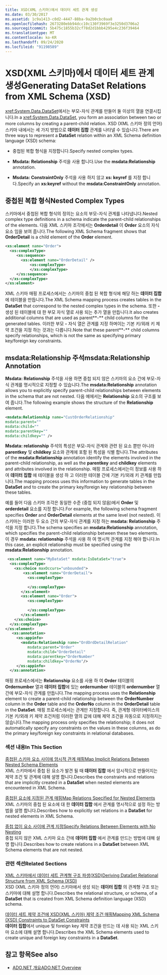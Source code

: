 ```yaml
---
title: XSD(XML 스키마)에서 데이터 세트 관계 생성
ms.date: 03/30/2017
ms.assetid: 1c9a1413-c0d2-4447-88ba-9a2b0cbc0aa8
ms.openlocfilehash: 2673280ebb94dcc10c130f3969f3e3250d3706a2
ms.sourcegitcommit: 5b475c1855b32cf78d2d1bbb4295e4c236f39464
ms.translationtype: MT
ms.contentlocale: ko-KR
ms.lasthandoff: 09/24/2020
ms.locfileid: "91198589"
---
```

# <a name="generating-dataset-relations-from-xml-schema-xsd"></a><span data-ttu-id="4b0dc-102">XSD(XML 스키마)에서 데이터 세트 관계 생성</span><span class="sxs-lookup"><span data-stu-id="4b0dc-102">Generating DataSet Relations from XML Schema (XSD)</span></span>

<span data-ttu-id="4b0dc-103"><xref:System.Data.DataSet>에서는 부모-자식 관계를 만들어 둘 이상의 열을 연결시킵니다.</span><span class="sxs-lookup"><span data-stu-id="4b0dc-103">In a <xref:System.Data.DataSet>, you form an association between two or more columns by creating a parent-child relation.</span></span> <span data-ttu-id="4b0dc-104">XSD (XML 스키마 정의 언어) 스키마 내에서는 세 가지 방법으로 **데이터 집합** 관계를 나타낼 수 있습니다.</span><span class="sxs-lookup"><span data-stu-id="4b0dc-104">There are three ways to represent a **DataSet** relation within an XML Schema definition language (XSD) schema:</span></span>  
  
- <span data-ttu-id="4b0dc-105">중첩된 복합 형식을 지정합니다.</span><span class="sxs-lookup"><span data-stu-id="4b0dc-105">Specify nested complex types.</span></span>  
  
- <span data-ttu-id="4b0dc-106">**Msdata: Relationship** 주석을 사용 합니다.</span><span class="sxs-lookup"><span data-stu-id="4b0dc-106">Use the **msdata:Relationship** annotation.</span></span>  
  
- <span data-ttu-id="4b0dc-107">**Msdata: ConstraintOnly** 주석을 사용 하지 않고 **xs: keyref** 를 지정 합니다.</span><span class="sxs-lookup"><span data-stu-id="4b0dc-107">Specify an **xs:keyref** without the **msdata:ConstraintOnly** annotation.</span></span>  
  
## <a name="nested-complex-types"></a><span data-ttu-id="4b0dc-108">중첩된 복합 형식</span><span class="sxs-lookup"><span data-stu-id="4b0dc-108">Nested Complex Types</span></span>  

 <span data-ttu-id="4b0dc-109">스키마에서 중첩된 복합 형식의 정의는 요소의 부모-자식 관계를 나타냅니다.</span><span class="sxs-lookup"><span data-stu-id="4b0dc-109">Nested complex type definitions in a schema indicate the parent-child relationships of the elements.</span></span> <span data-ttu-id="4b0dc-110">다음 XML 스키마 조각에서는 **Orderdetail** 이 **Order** 요소의 자식 요소 임을 보여 줍니다.</span><span class="sxs-lookup"><span data-stu-id="4b0dc-110">The following XML Schema fragment shows that **OrderDetail** is a child element of the **Order** element.</span></span>  
  
```xml  
<xs:element name="Order">  
  <xs:complexType>  
     <xs:sequence>
       <xs:element name="OrderDetail" />  
           <xs:complexType>
           </xs:complexType>  
     </xs:sequence>  
  </xs:complexType>  
</xs:element>  
```  
  
 <span data-ttu-id="4b0dc-111">XML 스키마 매핑 프로세스에서는 스키마의 중첩 된 복합 형식에 해당 하는 **데이터 집합** 에 테이블을 만듭니다.</span><span class="sxs-lookup"><span data-stu-id="4b0dc-111">The XML Schema mapping process creates tables in the **DataSet** that correspond to the nested complex types in the schema.</span></span> <span data-ttu-id="4b0dc-112">또한 **-** 생성 된 테이블에 대 한 부모 자식 열로 사용 되는 추가 열을 만듭니다.</span><span class="sxs-lookup"><span data-stu-id="4b0dc-112">It also creates additional columns that are used as parent**-** child columns for the generated tables.</span></span> <span data-ttu-id="4b0dc-113">이러한 부모 **-** 자식 열은 관계를 지정 하며이는 기본 키/외래 키 제약 조건을 지정 하는 것과는 다릅니다.</span><span class="sxs-lookup"><span data-stu-id="4b0dc-113">Note that these parent**-** child columns specify relationships, which is not the same as specifying primary key/foreign key constraints.</span></span>  
  
## <a name="msdatarelationship-annotation"></a><span data-ttu-id="4b0dc-114">msdata:Relationship 주석</span><span class="sxs-lookup"><span data-stu-id="4b0dc-114">msdata:Relationship Annotation</span></span>  

 <span data-ttu-id="4b0dc-115">**Msdata: Relationship** 주석을 사용 하면 중첩 되지 않은 스키마의 요소 간에 부모-자식 관계를 명시적으로 지정할 수 있습니다.</span><span class="sxs-lookup"><span data-stu-id="4b0dc-115">The **msdata:Relationship** annotation allows you to explicitly specify parent-child relationships between elements in the schema that are not nested.</span></span> <span data-ttu-id="4b0dc-116">다음 예에서는 **Relationship** 요소의 구조를 보여 줍니다.</span><span class="sxs-lookup"><span data-stu-id="4b0dc-116">The following example shows the structure of the **Relationship** element.</span></span>  
  
```xml  
<msdata:Relationship name="CustOrderRelationship"
msdata:parent=""
msdata:child=""
msdata:parentkey=""
msdata:childkey="" />  
```  
  
 <span data-ttu-id="4b0dc-117">**Msdata: relationship** 주석의 특성은 부모-자식 관계와 관련 된 요소 뿐만 아니라 **parentkey** 및 **childkey** 요소와 관계에 포함 된 특성을 식별 합니다.</span><span class="sxs-lookup"><span data-stu-id="4b0dc-117">The attributes of the **msdata:Relationship** annotation identify the elements involved in the parent-child relationship, as well as the **parentkey** and **childkey** elements and attributes involved in the relationship.</span></span> <span data-ttu-id="4b0dc-118">매핑 프로세스에서는이 정보를 사용 하 여 **데이터 집합** 에 테이블을 생성 하 고 이러한 테이블 간에 기본 키/외래 키 관계를 만듭니다.</span><span class="sxs-lookup"><span data-stu-id="4b0dc-118">The mapping process uses this information to generate tables in the **DataSet** and to create the primary key/foreign key relationship between these tables.</span></span>  
  
 <span data-ttu-id="4b0dc-119">예를 들어 다음 스키마 조각은 동일한 수준 (중첩 되지 않음)에서 **Order** 및 **orderdetail** 요소를 지정 합니다.</span><span class="sxs-lookup"><span data-stu-id="4b0dc-119">For example, the following schema fragment specifies **Order** and **OrderDetail** elements at the same level (not nested).</span></span> <span data-ttu-id="4b0dc-120">이 스키마는 이러한 두 요소 간의 부모-자식 관계를 지정 하는 **msdata: Relationship** 주석을 지정 합니다.</span><span class="sxs-lookup"><span data-stu-id="4b0dc-120">The schema specifies an **msdata:Relationship** annotation, which specifies the parent-child relationship between these two elements.</span></span> <span data-ttu-id="4b0dc-121">이 경우 **msdata: relationship** 주석을 사용 하 여 명시적 관계를 지정 해야 합니다.</span><span class="sxs-lookup"><span data-stu-id="4b0dc-121">In this case, an explicit relationship must be specified using the **msdata:Relationship** annotation.</span></span>  
  
```xml  
 <xs:element name="MyDataSet" msdata:IsDataSet="true">  
  <xs:complexType>  
    <xs:choice maxOccurs="unbounded">  
        <xs:element name="OrderDetail">  
          <xs:complexType>  
  
          </xs:complexType>  
       </xs:element>  
       <xs:element name="Order">  
          <xs:complexType>  
  
          </xs:complexType>  
       </xs:element>  
    </xs:choice>  
  </xs:complexType>  
</xs:element>  
   <xs:annotation>  
     <xs:appinfo>  
       <msdata:Relationship name="OrdOrdDetailRelation"  
          msdata:parent="Order"  
          msdata:child="OrderDetail"
          msdata:parentkey="OrderNumber"  
          msdata:childkey="OrderNo"/>  
     </xs:appinfo>  
  </xs:annotation>  
```  
  
 <span data-ttu-id="4b0dc-122">매핑 프로세스에서는 **Relationship** 요소를 사용 하 여 **Order** 테이블의 **Ordernumber** 열과 **데이터 집합**에 있는 **ordernumber** 테이블의 **ordernumber** 열 간에 부모-자식 관계를 만듭니다.</span><span class="sxs-lookup"><span data-stu-id="4b0dc-122">The mapping process uses the **Relationship** element to create a parent-child relationship between the **OrderNumber** column in the **Order** table and the **OrderNo** column in the **OrderDetail** table in the **DataSet**.</span></span> <span data-ttu-id="4b0dc-123">매핑 프로세스에서는 관계만 지정합니다. 즉, 관계형 데이터베이스의 기본 키/외래 키 제약 조건처럼 이러한 열의 값에 대해 제약 조건을 자동으로 지정하지는 않습니다.</span><span class="sxs-lookup"><span data-stu-id="4b0dc-123">The mapping process only specifies the relationship; it does not automatically specify any constraints on the values in these columns, as do the primary key/foreign key constraints in relational databases.</span></span>  
  
### <a name="in-this-section"></a><span data-ttu-id="4b0dc-124">섹션 내용</span><span class="sxs-lookup"><span data-stu-id="4b0dc-124">In This Section</span></span>  

 [<span data-ttu-id="4b0dc-125">중첩된 스키마 요소 사이에 암시적 관계 매핑</span><span class="sxs-lookup"><span data-stu-id="4b0dc-125">Map Implicit Relations Between Nested Schema Elements</span></span>](map-implicit-relations-between-nested-schema-elements.md)  
 <span data-ttu-id="4b0dc-126">XML 스키마에서 중첩 된 요소가 발견 될 때 **데이터 집합** 에서 암시적으로 만들어지는 제약 조건 및 관계에 대해 설명 합니다.</span><span class="sxs-lookup"><span data-stu-id="4b0dc-126">Describes the constraints and relations that are implicitly created in a **DataSet** when nested elements are encountered in XML Schema.</span></span>  
  
 [<span data-ttu-id="4b0dc-127">중첩된 요소에 지정된 관계 매핑</span><span class="sxs-lookup"><span data-stu-id="4b0dc-127">Map Relations Specified for Nested Elements</span></span>](map-relations-specified-for-nested-elements.md)  
 <span data-ttu-id="4b0dc-128">XML 스키마의 중첩 된 요소에 대 한 **데이터 집합** 에서 관계를 명시적으로 설정 하는 방법을 설명 합니다.</span><span class="sxs-lookup"><span data-stu-id="4b0dc-128">Describes how to explicitly set relations in a **DataSet** for nested elements in XML Schema.</span></span>  
  
 [<span data-ttu-id="4b0dc-129">중첩 없이 요소 사이에 관계 지정</span><span class="sxs-lookup"><span data-stu-id="4b0dc-129">Specify Relations Between Elements with No Nesting</span></span>](specify-relations-between-elements-with-no-nesting.md)  
 <span data-ttu-id="4b0dc-130">중첩 되지 않은 XML 스키마 요소 간에 **데이터 집합** 에서 관계를 만드는 방법에 대해 설명 합니다.</span><span class="sxs-lookup"><span data-stu-id="4b0dc-130">Describes how to create relations in a **DataSet** between XML Schema elements that are not nested.</span></span>  
  
### <a name="related-sections"></a><span data-ttu-id="4b0dc-131">관련 섹션</span><span class="sxs-lookup"><span data-stu-id="4b0dc-131">Related Sections</span></span>  

 [<span data-ttu-id="4b0dc-132">XML 스키마에서 데이터 세트 관계형 구조 파생(XSD)</span><span class="sxs-lookup"><span data-stu-id="4b0dc-132">Deriving DataSet Relational Structure from XML Schema (XSD)</span></span>](deriving-dataset-relational-structure-from-xml-schema-xsd.md)  
 <span data-ttu-id="4b0dc-133">XSD (XML 스키마 정의 언어) 스키마에서 생성 되는 **데이터 집합** 의 관계형 구조 또는 스키마에 대해 설명 합니다.</span><span class="sxs-lookup"><span data-stu-id="4b0dc-133">Describes the relational structure, or schema, of a **DataSet** that is created from XML Schema definition language (XSD) schema.</span></span>  
  
 [<span data-ttu-id="4b0dc-134">데이터 세트 제약 조건에 XSD(XML 스키마) 제약 조건 매핑</span><span class="sxs-lookup"><span data-stu-id="4b0dc-134">Mapping XML Schema (XSD) Constraints to DataSet Constraints</span></span>](mapping-xml-schema-xsd-constraints-to-dataset-constraints.md)  
 <span data-ttu-id="4b0dc-135">**데이터 집합**에서 unique 및 foreign key 제약 조건을 만드는 데 사용 되는 XML 스키마 요소에 대해 설명 합니다.</span><span class="sxs-lookup"><span data-stu-id="4b0dc-135">Describes the XML Schema elements used to create unique and foreign key constraints in a **DataSet**.</span></span>  
  
## <a name="see-also"></a><span data-ttu-id="4b0dc-136">참고 항목</span><span class="sxs-lookup"><span data-stu-id="4b0dc-136">See also</span></span>

- [<span data-ttu-id="4b0dc-137">ADO.NET 개요</span><span class="sxs-lookup"><span data-stu-id="4b0dc-137">ADO.NET Overview</span></span>](../ado-net-overview.md)
